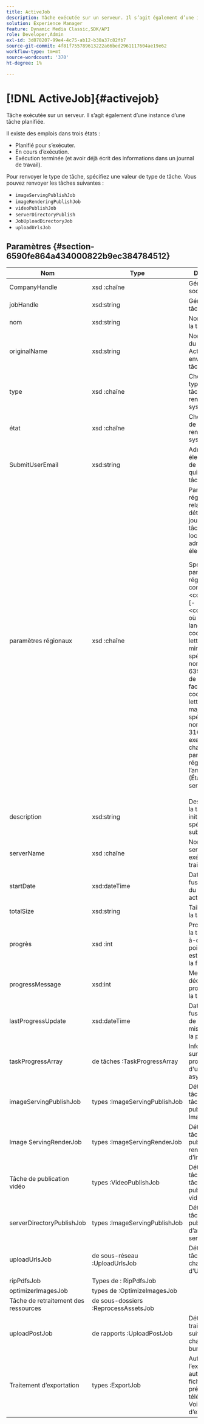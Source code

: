 ```yaml
---
title: ActiveJob
description: Tâche exécutée sur un serveur. Il s’agit également d’une instance d’une tâche planifiée.
solution: Experience Manager
feature: Dynamic Media Classic,SDK/API
role: Developer,Admin
exl-id: 3d878207-99e4-4c75-ab12-b38a37c82fb7
source-git-commit: 4f81f755789613222a66bed2961117604ae19e62
workflow-type: tm+mt
source-wordcount: '370'
ht-degree: 1%

---
```


# [!DNL ActiveJob]{#activejob}

Tâche exécutée sur un serveur. Il s’agit également d’une instance d’une tâche planifiée.

Il existe des emplois dans trois états :

* Planifié pour s’exécuter.
* En cours d’exécution.
* Exécution terminée (et avoir déjà écrit des informations dans un journal de travail).

Pour renvoyer le type de tâche, spécifiez une valeur de type de tâche. Vous pouvez renvoyer les tâches suivantes :

* `imageServingPublishJob`
* `imageRenderingPublishJob`
* `videoPublishJob`
* `serverDirectoryPublish`
* `JobUploadDirectoryJob`
* `uploadUrlsJob`

## Paramètres {#section-6590fe864a434000822b9ec384784512}

<table id="table_1C4DDAB4EB1341FDA92B6F14E0132F75"> 
 <thead> 
  <tr> 
   <th colname="col1" class="entry"> Nom </th> 
   <th colname="col2" class="entry"> Type </th> 
   <th colname="col3" class="entry"> Description </th> 
  </tr> 
 </thead>
 <tbody> 
  <tr> 
   <td colname="col1"> <span class="codeph"><span class="varname"> CompanyHandle</span> </span> </td> 
   <td colname="col2"> <span class="codeph"> xsd :chaîne</span> </td> 
   <td colname="col3"> Gérer vers la société. </td> 
  </tr> 
  <tr> 
   <td colname="col1"> <span class="codeph"> <span class="varname"> jobHandle </span> </span> </td> 
   <td colname="col2"> <span class="codeph"> xsd:string</span> </td> 
   <td colname="col3"> Gérer jusqu’à la tâche. </td> 
  </tr> 
  <tr> 
   <td colname="col1"> <span class="codeph"> <span class="varname"> nom </span> </span> </td> 
   <td colname="col2"> <span class="codeph"> xsd:string</span> </td> 
   <td colname="col3"> Nom unique de la tâche. </td> 
  </tr> 
  <tr> 
   <td colname="col1"> <span class="codeph"> <span class="varname"> originalName</span> </span> </td> 
   <td colname="col2"> <span class="codeph"> xsd:string</span> </td> 
   <td colname="col3">Nom d’origine du type <span class="codeph"> ActiveJob</span> envoyé avec la tâche. </td> 
  </tr> 
  <tr> 
   <td colname="col1"> <span class="codeph"> <span class="varname"> type </span> </span> </td> 
   <td colname="col2"> <span class="codeph"> xsd :chaîne</span> </td> 
   <td colname="col3"> Choix des types de tâches renvoyés par le système. </td> 
  </tr> 
  <tr> 
   <td colname="col1"> <span class="codeph"><span class="varname"> état</span> </span> </td> 
   <td colname="col2"> <span class="codeph"> xsd :chaîne</span> </td> 
   <td colname="col3"> Choix des états de travail actifs renvoyés par le système. </td> 
  </tr> 
  <tr> 
   <td colname="col1"> <span class="codeph"><span class="varname"> SubmitUserEmail</span> </span> </td> 
   <td colname="col2"> <span class="codeph"> xsd:string</span> </td> 
   <td colname="col3"> Adresse électronique de l’utilisateur qui a planifié la tâche. </td> 
  </tr> 
  <tr> 
   <td colname="col1"> <span class="codeph"><span class="varname"> paramètres régionaux</span> </span> </td> 
   <td colname="col2"> <span class="codeph"> xsd :chaîne</span> </td> 
   <td colname="col3">Paramètres régionaux relatifs aux détails du journal des tâches et à la localisation des adresses électroniques. <p>Spécifiez les paramètres régionaux comme <span class="codeph"> &lt;code_langue&gt;[-&lt;code_pays&gt;]</span>, où le code de langue est un code à deux lettres en minuscules spécifié par la norme ISO-639 et le code de pays facultatif est un code à deux lettres en majuscules spécifié par la norme ISO-3166. Par exemple, la chaîne de paramètres régionaux pour l’anglais (États-Unis) serait : <span class="codeph"> en-US</span>. </p></td> 
  </tr> 
  <tr> 
   <td colname="col1"> <span class="codeph"> <span class="varname"> description </span> </span> </td> 
   <td colname="col2"> <span class="codeph"> xsd:string</span> </td> 
   <td colname="col3">Description de la tâche initialement spécifiée dans <span class="codeph"> submitJob</span>. </td> 
  </tr> 
  <tr> 
   <td colname="col1"> <span class="codeph"> <span class="varname"> serverName </span> </span> </td> 
   <td colname="col2"> <span class="codeph"> xsd :chaîne</span> </td> 
   <td colname="col3"> Nom du serveur exécutant le traitement. </td> 
  </tr> 
  <tr> 
   <td colname="col1"> <span class="codeph"> <span class="varname"> startDate </span> </span> </td> 
   <td colname="col2"> <span class="codeph"> xsd:dateTime</span> </td> 
   <td colname="col3"> Date, heure et fuseau horaire du traitement actif. </td> 
  </tr> 
  <tr> 
   <td colname="col1"> <span class="codeph"> <span class="varname"> totalSize </span> </span> </td> 
   <td colname="col2"> <span class="codeph"> xsd:string</span> </td> 
   <td colname="col3"> Taille totale de la tâche active. </td> 
  </tr> 
  <tr> 
   <td colname="col1"> <span class="codeph"><span class="varname"> progrès</span> </span> </td> 
   <td colname="col2"> <span class="codeph"> xsd :int</span> </td> 
   <td colname="col3"> Progression de la tâche (c’est-à-dire à quel point la tâche est proche de la fin). </td> 
  </tr> 
  <tr> 
   <td colname="col1"> <span class="codeph"> <span class="varname"> progressMessage</span> </span> </td> 
   <td colname="col2"> <span class="codeph"> xsd:int</span> </td> 
   <td colname="col3"> Message texte décrivant la progression de la tâche. </td> 
  </tr> 
  <tr> 
   <td colname="col1"> <span class="codeph"> <span class="varname"> lastProgressUpdate </span> </span> </td> 
   <td colname="col2"> <span class="codeph"> xsd:dateTime</span> </td> 
   <td colname="col3"> Date, heure et fuseau horaire de la dernière mise à jour de la progression. </td> 
  </tr> 
  <tr> 
   <td colname="col1"> <span class="codeph"><span class="varname"> taskProgressArray</span> </span> </td> 
   <td colname="col2"> <span class="codeph"> de tâches :TaskProgressArray</span> </td> 
   <td colname="col3"> Informations sur la progression d'une tâche asynchrone. </td> 
  </tr> 
  <tr> 
   <td colname="col1"> <span class="codeph"> <span class="varname"> imageServingPublishJob</span> </span> </td> 
   <td colname="col2"> <span class="codeph"> types :ImageServingPublishJob</span> </td> 
   <td colname="col3"> Détails de la tâche d’une tâche de publication Image Server. </td> 
  </tr> 
  <tr> 
   <td colname="col1"> <span class="codeph"><span class="varname"> Image ServingRenderJob</span> </span> </td> 
   <td colname="col2"> <span class="codeph"> types :ImageServingRenderJob</span> </td> 
   <td colname="col3"> Détails de la tâche de publication de rendu d’images. </td> 
  </tr> 
  <tr> 
   <td colname="col1"> <span class="codeph"><span class="varname"> Tâche</span> de publication vidéo </span> </td> 
   <td colname="col2"> <span class="codeph"> types :VideoPublishJob</span> </td> 
   <td colname="col3"> Détails de la tâche pour une tâche de publication vidéo. </td> 
  </tr> 
  <tr> 
   <td colname="col1"> <span class="codeph"><span class="varname"> serverDirectoryPublishJob</span> </span> </td> 
   <td colname="col2"> <span class="codeph"> types :ImageServingPublishJob</span> </td> 
   <td colname="col3"> Détails d’une tâche de publication d’annuaire de serveur. </td> 
  </tr> 
  <tr> 
   <td colname="col1"> <span class="codeph"><span class="varname"> uploadUrlsJob</span> </span> </td> 
   <td colname="col2"> <span class="codeph"> de sous-réseau :UploadUrlsJob</span> </td> 
   <td colname="col3"> Détails d’une tâche de chargement d’URL. </td> 
  </tr> 
  <tr> 
   <td colname="col1"> <span class="codeph"> <span class="varname"> ripPdfsJob</span> </span> </td> 
   <td colname="col2"> Types de <span class="codeph"> : RipPdfsJob</span> </td> 
   <td colname="col3"></td> 
  </tr> 
  <tr> 
   <td colname="col1"> <span class="codeph"> <span class="varname"> optimizerImagesJob</span> </span> </td> 
   <td colname="col2"> types de <span class="codeph"> :OptimizeImagesJob</span> </td> 
   <td colname="col3"></td> 
  </tr> 
  <tr> 
   <td colname="col1"> <span class="codeph"><span class="varname"> Tâche</span> de retraitement des ressources </span> </td> 
   <td colname="col2"> <span class="codeph"> de sous-dossiers :ReprocessAssetsJob</span> </td> 
   <td colname="col3"></td> 
  </tr> 
  <tr> 
   <td colname="col1"> <span class="codeph"> <span class="varname"> uploadPostJob</span> </span> </td> 
   <td colname="col2"> <span class="codeph"> de rapports :UploadPostJob</span> </td> 
   <td colname="col3"> Détails du traitement, suivi du chargement du bureau. </td> 
  </tr> 
  <tr> 
   <td colname="col1"> <span class="codeph"><span class="varname"> Traitement d’exportation</span> </span> </td> 
   <td colname="col2"> <span class="codeph"> types :ExportJob</span> </td> 
   <td colname="col3">Autoriser l’exportation autorisée des fichiers précédemment téléchargés. Voir <a href="https://experienceleague.adobe.com/docs/dynamic-media-developer-resources/image-production-api/data-types/r-exportjob.html" format="http" scope="external"> Tâche</a> d’exportation. </td> 
  </tr> 
 </tbody> 
</table>
